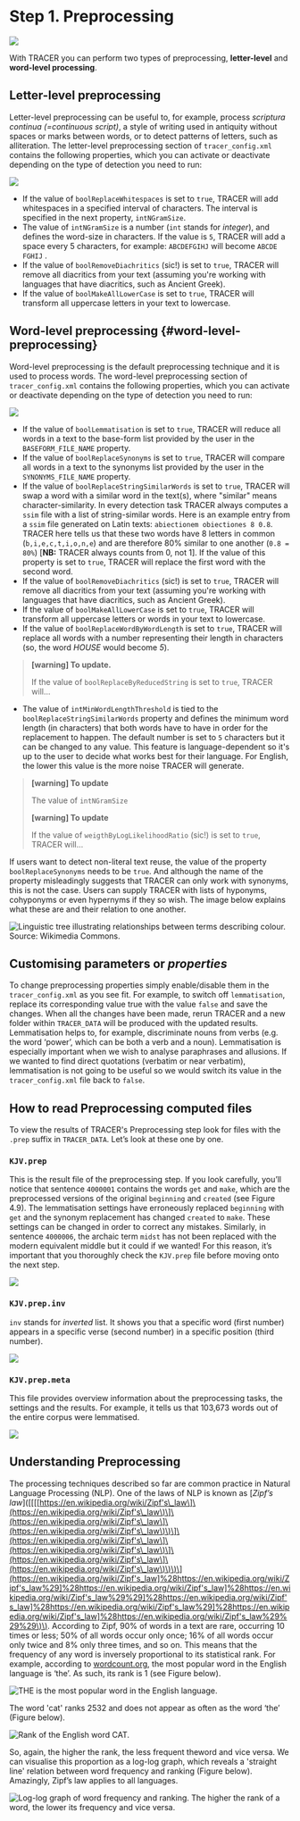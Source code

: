 # Step 1. Preprocessing

![](../../.gitbook/assets/tracer-pipeline-pre.png)

With TRACER you can perform two types of preprocessing, **letter-level** and **word-level processing**.

## Letter-level preprocessing

Letter-level preprocessing can be useful to, for example, process _scriptura continua \(=continuous script\)_, a style of writing used in antiquity without spaces or marks between words, or to detect patterns of letters, such as alliteration. The letter-level preprocessing section of `tracer_config.xml` contains the following properties, which you can activate or deactivate depending on the type of detection you need to run:

![](../../.gitbook/assets/letter_level_prep.png)

* If the value of `boolReplaceWhitespaces` is set to `true`, TRACER will add whitespaces in a specified interval of characters. The interval is specified in the next property, `intNGramSize`.
* The value of `intNGramSize` is a number \(`int` stands for _integer_\), and defines the word-size in characters. If the value is `5`, TRACER will add a space every 5 characters, for example: `ABCDEFGIHJ` will become `ABCDE` `FGHIJ` .
* If the value of `boolRemoveDiachritics` \(sic!\) is set to `true`, TRACER will remove all diacritics from your text \(assuming you're working with languages that have diacritics, such as Ancient Greek\).
* If the value of `boolMakeAllLowerCase` is set to `true`, TRACER will transform all uppercase letters in your text to lowercase.

## Word-level preprocessing {#word-level-preprocessing}

Word-level preprocessing is the default preprocessing technique and it is used to process words. The word-level preprocessing section of `tracer_config.xml` contains the following properties, which you can activate or deactivate depending on the type of detection you need to run:

![](../../.gitbook/assets/word_level_prep.png)

* If the value of `boolLemmatisation` is set to `true`, TRACER will reduce all words in a text to the base-form list provided by the user in the `BASEFORM_FILE_NAME` property.
* If the value of `boolReplaceSynonyms` is set to `true`, TRACER will compare all words in a text to the synonyms list provided by the user in the `SYNONYMS_FILE_NAME` property.
* If the value of `boolReplaceStringSimilarWords` is set to `true`, TRACER will swap a word with a similar word in the text\(s\), where "similar" means character-similarity. In every detection task TRACER always computes a `ssim` file with a list of string-similar words. Here is an example entry from a `ssim` file generated on Latin texts: `abiectionem obiectiones 8 0.8`. TRACER here tells us that these two words have 8 letters in common \(`b,i,e,c,t,i,o,n,e`\) and are therefore 80% similar to one another \(`0.8 = 80%`\) \[**NB:** TRACER always counts from 0, not 1\]. If the value of this property is set to `true`, TRACER will replace the first word with the second word.
* If the value of `boolRemoveDiachritics` \(sic!\) is set to `true`, TRACER will remove all diacritics from your text \(assuming you're working with languages that have diacritics, such as Ancient Greek\).
* If the value of `boolMakeAllLowerCase` is set to `true`, TRACER will transform all uppercase letters or words in your text to lowercase.
* If the value of `boolReplaceWordByWordLength` is set to `true`, TRACER will replace all words with a number representing their length in characters \(so, the word _HOUSE_ would become _5_\).

> **\[warning\] To update.**
>
> If the value of `boolReplaceByReducedString` is set to `true`, TRACER will...

* The value of `intMinWordLengthThreshold` is tied to the `boolReplaceStringSimilarWords` property and defines the minimum word length \(in characters\) that both words have to have in order for the replacement to happen. The default number is set to `5` characters but it can be changed to any value. This feature is language-dependent so it's up to the user to decide what works best for their language. For English, the lower this value is the more noise TRACER will generate.

> **\[warning\] To update**
>
> The value of `intNGramSize`
>
> **\[warning\] To update**
>
> If the value of `weigthByLogLikelihoodRatio` \(sic!\) is set to `true`, TRACER will...

If users want to detect non-literal text reuse, the value of the property `boolReplaceSynonyms` needs to be `true`. And although the name of the property misleadingly suggests that TRACER can only work with synonyms, this is not the case. Users can supply TRACER with lists of hyponyms, cohyponyms or even hypernyms if they so wish. The image below explains what these are and their relation to one another.

![Linguistic tree illustrating relationships between terms describing colour. Source: Wikimedia Commons.](../../.gitbook/assets/hyper-hypo-cohyponym.png)

## Customising parameters or _properties_

To change preprocessing properties simply enable/disable them in the `tracer_config.xml` as you see fit. For example, to switch off `lemmatisation`, replace its corresponding value true with the value `false` and save the changes. When all the changes have been made, rerun TRACER and a new folder within `TRACER_DATA` will be produced with the updated results. Lemmatisation helps to, for example, discriminate nouns from verbs \(e.g. the word ‘power’, which can be both a verb and a noun\). Lemmatisation is especially important when we wish to analyse paraphrases and allusions. If we wanted to find direct quotations \(verbatim or near verbatim\), lemmatisation is not going to be useful so we would switch its value in the `tracer_config.xml` file back to `false`.

## How to read Preprocessing computed files

To view the results of TRACER's Preprocessing step look for files with the `.prep` suffix in `TRACER_DATA`. Let’s look at these one by one.

### `KJV.prep`

This is the result file of the preprocessing step. If you look carefully, you’ll notice that sentence `4000001` contains the words `get` and `make`, which are the preprocessed versions of the original `beginning` and `created` \(see Figure 4.9\). The lemmatisation settings have erroneously replaced `beginning` with `get` and the synonym replacement has changed `created` to `make`. These settings can be changed in order to correct any mistakes. Similarly, in sentence `4000006`, the archaic term `midst` has not been replaced with the modern equivalent middle but it could if we wanted! For this reason, it’s important that you thoroughly check the `KJV.prep` file before moving onto the next step.

![](../../.gitbook/assets/prep.png)

### `KJV.prep.inv`

`inv` stands for _inverted_ list. It shows you that a specific word \(first number\) appears in a specific verse \(second number\) in a specific position \(third number\).

![](../../.gitbook/assets/prep_inv.png)

### `KJV.prep.meta`

This file provides overview information about the preprocessing tasks, the settings and the results. For example, it tells us that 103,673 words out of the entire corpus were lemmatised.

![](../../.gitbook/assets/prep_meta.png)

## Understanding Preprocessing

The processing techniques described so far are common practice in Natural Language Processing \(NLP\). One of the laws of NLP is known as \[_Zipf’s law_\]\(\[\[\[[https://en.wikipedia.org/wiki/Zipf's\_law\]\(https://en.wikipedia.org/wiki/Zipf's\_law\)\]\(https://en.wikipedia.org/wiki/Zipf's\_law\]\(https://en.wikipedia.org/wiki/Zipf's\_law\)\)\]\(https://en.wikipedia.org/wiki/Zipf's\_law\]\(https://en.wikipedia.org/wiki/Zipf's\_law\)\]\(https://en.wikipedia.org/wiki/Zipf's\_law\]\(https://en.wikipedia.org/wiki/Zipf's\_law\)\)\)\](https://en.wikipedia.org/wiki/Zipf's_law]%28https://en.wikipedia.org/wiki/Zipf's_law%29]%28https://en.wikipedia.org/wiki/Zipf's_law]%28https://en.wikipedia.org/wiki/Zipf's_law%29%29]%28https://en.wikipedia.org/wiki/Zipf's_law]%28https://en.wikipedia.org/wiki/Zipf's_law%29]%28https://en.wikipedia.org/wiki/Zipf's_law]%28https://en.wikipedia.org/wiki/Zipf's_law%29%29%29\)\). According to Zipf, 90% of words in a text are rare, occurring 10 times or less; 50% of all words occur only once; 16% of all words occur only twice and 8% only three times, and so on. This means that the frequency of any word is inversely proportional to its statistical rank. For example, according to [wordcount.org](http://www.wordcount.org/), the most popular word in the English language is ‘the’. As such, its rank is 1 \(see Figure below\).

![THE is the most popular word in the English language.](../../.gitbook/assets/wordcount_1.png)

The word 'cat' ranks 2532 and does not appear as often as the word ‘the’ \(Figure below\).

![Rank of the English word CAT.](../../.gitbook/assets/wordcount_2.png)

So, again, the higher the rank, the less frequent theword and vice versa. We can visualise this proportion as a log-log graph, which reveals a 'straight line' relation between word frequency and ranking \(Figure below\). Amazingly, Zipf’s law applies to all languages.

![Log-log graph of word frequency and ranking. The higher the rank of a word, the lower its frequency and vice versa.](../../.gitbook/assets/zipf.png)

